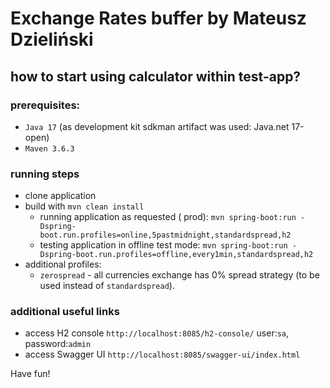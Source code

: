 # Exchange Rates buffer by Mateusz Dzieliński

## how to start using calculator within test-app?

### prerequisites:

- `Java 17` (as development kit sdkman artifact was used: Java.net 17-open)
- `Maven 3.6.3`

### running steps

- clone application
- build with `mvn clean install`
    - running application as requested (
      prod): `mvn spring-boot:run -Dspring-boot.run.profiles=online,5pastmidnight,standardspread,h2`
    - testing application in offline test
      mode: `mvn spring-boot:run -Dspring-boot.run.profiles=offline,every1min,standardspread,h2`
- additional profiles:
    - `zerospread` - all currencies exchange has 0% spread strategy (to be used instead of `standardspread`).

### additional useful links

- access H2 console `http://localhost:8085/h2-console/` user:`sa`, password:`admin`
- access Swagger UI `http://localhost:8085/swagger-ui/index.html`

Have fun!
